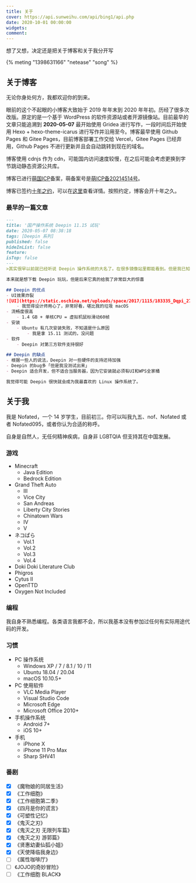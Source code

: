 ```yaml
---
title: 关于
cover: https://api.sunweihu.com/api/bing1/api.php
date: 2020-10-01 00:00:00
widgets:
comment:
---
```

想了又想，决定还是把关于博客和关于我分开写

{% meting "1398631166" "netease" "song" %}

## 关于博客

无论你身处何方，我都欢迎你的到来。

眼前的这个不起眼的小博客大致始于 2019 年年末到 2020 年年初。历经了很多次改版。原定的是一个基于 WordPress 的软件资源站或者开源镜像站。目前最早的文章只能追溯到 **2020-05-07** 最开始使用 Gridea 进行写作，一段时间后开始使用 Hexo + hexo-theme-icarus 进行写作并沿用至今。博客最早使用 Github Pages 和 Gitee Pages，目前博客部署工作交给 Vercel，Gitee Pages 已经弃用，Github Pages 不进行更新并且会自动跳转到现在的域名。

博客使用 cdnjs 作为 cdn，可能国内访问速度较慢，在之后可能会考虑更换到字节跳动静态资源公共库。

博客已进行[萌国ICP](https://icp.gov.moe/)备案，萌备案号是[萌ICP备20214514号](https://icp.gov.moe/?keyword=20214514)。

博客已签约[十年之约](https://www.foreverblog.cn/)，可以在[这里](https://www.foreverblog.cn/blog/2712.html)查看详情。按照约定，博客会开十年之久。

### 最早的一篇文章
``` markdown guo-chan-cao-zuo-xi-tong-deepin-shi-wan.md
---
title: '国产操作系统 Deepin 11.15 试玩'
date: 2020-05-07 08:38:18
tags: [Deepin 系列]
published: false
hideInList: false
feature: 
isTop: false
---
>其实很早以前就已经听说 Deepin 操作系统的大名了。在很多镜像站里都能看到。但是我已知就用 Ubuntu 和 CentOS ，以为这是最好的两个 Linux 操作系统。

本来就是想下载 Deepin 玩玩，但是后来它真的给我了非常巨大的惊喜

## Deepin 的优点
- UI效果炸裂
![UI](https://static.oschina.net/uploads/space/2017/1115/183335_Dqpi_2720166.png)
    - 我觉得设计师用心了，非常好看，堪比我的垃圾 macOS
- 流畅度很高
    - 1.4 GB + 单核CPU = 虚拟机鼠标滑动60帧
- 安装
    - Ubuntu 有几次安装失败，不知道是什么原因
        - 我是拿 15.11 测试的，没问题
- 软件
    - Deepin 对第三方软件支持很好

## Deepin 的缺点
- 根据一些人的说法，Deepin 对一些硬件的支持还待加强
- Deepin 的bug多「但是我没测试出来」
- Deepin 适合开发，但不适合当服务器，因为它安装就必须有UI和WPS全家桶

我觉得可能 Deepin 很快就会成为我最喜欢的 Linux 操作系统了。
```

## 关于我

我是 Nofated，一个 14 岁学生，目前初三。你可以叫我九五、nof、Nofated 或者 Nofated095，或者你认为合适的称呼。

自身是自然人，无任何精神疾病，自身非 LGBTQIA 但支持其在中国发展。

### 游戏

- Minecraft
   - Java Edition
   - Bedrock Edition
- Grand Theft Auto
   - III
   - Vice City
   - San Andreas
   - Liberty City Stories
   - Chinatown Wars
   - IV
   - V
- ネコぱら
   - Vol.1
   - Vol.2
   - Vol.3
   - Vol.4
- Doki Doki Literature Club
- Phigros
- Cytus II
- OpenTTD
- Oxygen Not Included

### 编程

我自身不熟悉编程。各类语言我都不会，所以我基本没有参加过任何有实际用途代码的开发。

### 习惯

- PC 操作系统
    - Windows XP / 7 / 8.1 / 10 / 11
    - Ubuntu 18.04 / 20.04
    - macOS 10.10.5+
- PC 使用软件
    - VLC Media Player
    - Visual Studio Code
    - Microsoft Edge
    - Microsoft Office 2010+
- 手机操作系统
    - Android 7+
    - iOS 10+
- 手机
    - iPhone X
    - iPhone 11 Pro Max
    - Sharp SHV41

### 番剧

- [x] 《魔物娘的同居生活》
- [x] 《工作细胞》
- [x] 《工作细胞第二季》
- [x] 《四月是你的谎言》
- [x] 《可塑性记忆》
- [x] 《鬼灭之刃》
- [x] 《鬼灭之刃 无限列车篇》
- [x] 《鬼灭之刃 游郭篇》
- [x] 《贤惠幼妻仙狐小姐》
- [x] 《天使降临我身边》
- [ ] 《属性咖啡厅》
- [ ] 《JOJO的奇妙冒险》
- [ ] 《工作细胞 BLACK》
